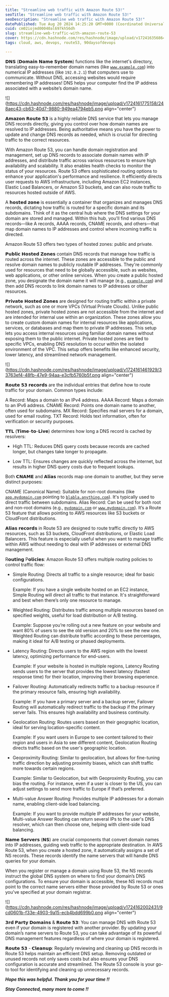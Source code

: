 ```yaml
---
title: "Streamline web traffic with Amazon Route 53!"
seoTitle: "Streamline web traffic with Amazon Route 53!"
seoDescription: "Streamline web traffic with Amazon Route 53!"
datePublished: Tue Aug 20 2024 14:25:20 GMT+0000 (Coordinated Universal Time)
cuid: cm02iojmd00040al697kh56dh
slug: streamline-web-traffic-with-amazon-route-53
cover: https://cdn.hashnode.com/res/hashnode/image/upload/v1724163568647/17588ec5-cdf0-487b-a029-789d9ac44b6d.png
tags: cloud, aws, devops, route53, 90daysofdevops

---
```


𝗗𝗡𝗦 (𝗗𝗼𝗺𝗮𝗶𝗻 𝗡𝗮𝗺𝗲 𝗦𝘆𝘀𝘁𝗲𝗺) functions like the internet's directory, translating easy-to-remember domain names (like [`www.example.com`](http://www.example.com)) into numerical IP addresses (like `192.0.2.1`) that computers use to communicate. Without DNS, accessing websites would require remembering IP addresses! DNS helps your computer find the IP address associated with a website’s domain name.

![](https://cdn.hashnode.com/res/hashnode/image/upload/v1724161775158/248aec43-cb63-40d7-9880-949ea4794eb5.png align="center")

𝗔𝗺𝗮𝘇𝗼𝗻 𝗥𝗼𝘂𝘁𝗲 𝟱𝟯 is a highly reliable DNS service that lets you manage DNS records directly, giving you control over how domain names are resolved to IP addresses. Being authoritative means you have the power to update and change DNS records as needed, which is crucial for directing traffic to the correct resources.

With Amazon Route 53, you can handle domain registration and management, set up DNS records to associate domain names with IP addresses, and distribute traffic across various resources to ensure high availability and scalability. It also enables health checks to monitor the status of your resources. Route 53 offers sophisticated routing options to enhance your application's performance and resilience. It efficiently directs user requests to AWS infrastructure, including Amazon EC2 instances, Elastic Load Balancers, or Amazon S3 buckets, and can also route traffic to resources hosted outside of AWS.

A 𝗵𝗼𝘀𝘁𝗲𝗱 𝘇𝗼𝗻𝗲 is essentially a container that organizes and manages DNS records, dictating how traffic is routed for a specific domain and its subdomains. Think of it as the central hub where the DNS settings for your domain are stored and managed. Within this hub, you'll find various DNS records—like A records, AAAA records, CNAME records, and others—that map domain names to IP addresses and control where incoming traffic is directed.

Amazon Route 53 offers two types of hosted zones: public and private.

𝗣𝘂𝗯𝗹𝗶𝗰 𝗛𝗼𝘀𝘁𝗲𝗱 𝗭𝗼𝗻𝗲𝘀 contain DNS records that manage how traffic is routed across the internet. These zones are accessible to the public and resolve domain names to publicly routable IP addresses. They're commonly used for resources that need to be globally accessible, such as websites, web applications, or other online services. When you create a public hosted zone, you designate the domain name it will manage (e.g., [`example.com`](http://example.com)) and then add DNS records to link domain names to IP addresses or other resources.

𝗣𝗿𝗶𝘃𝗮𝘁𝗲 𝗛𝗼𝘀𝘁𝗲𝗱 𝗭𝗼𝗻𝗲𝘀 are designed for routing traffic within a private network, such as one or more VPCs (Virtual Private Clouds). Unlike public hosted zones, private hosted zones are not accessible from the internet and are intended for internal use within an organization. These zones allow you to create custom domain names for internal resources like applications, services, or databases and map them to private IP addresses. This setup lets you access internal resources using familiar domain names without exposing them to the public internet. Private hosted zones are tied to specific VPCs, enabling DNS resolution to occur within the isolated environment of the VPC. This setup offers benefits like enhanced security, lower latency, and streamlined network management.

![](https://cdn.hashnode.com/res/hashnode/image/upload/v1724161461929/33763ef4-48fb-47e9-94aa-e3cfb5760b5f.png align="center")

𝗥𝗼𝘂𝘁𝗲 𝟱𝟯 𝗿𝗲𝗰𝗼𝗿𝗱𝘀 are the individual entries that define how to route traffic for your domain. Common types include:

A Record: Maps a domain to an IPv4 address. AAAA Record: Maps a domain to an IPv6 address. CNAME Record: Points one domain name to another, often used for subdomains. MX Record: Specifies mail servers for a domain, used for email routing. TXT Record: Holds text information, often for verification or security purposes.

𝗧𝗧𝗟 (𝗧𝗶𝗺𝗲-𝘁𝗼-𝗟𝗶𝘃𝗲) determines how long a DNS record is cached by resolvers:

* High TTL: Reduces DNS query costs because records are cached longer, but changes take longer to propagate.
    
* Low TTL: Ensures changes are quickly reflected across the internet, but results in higher DNS query costs due to frequent lookups.
    

Both 𝗖𝗡𝗔𝗠𝗘 and 𝗔𝗹𝗶𝗮𝘀 records map one domain to another, but they serve distinct purposes:

CNAME (Canonical Name): Suitable for non-root domains (like [`app.mydomain.com`](http://app.mydomain.com) pointing to [`blabla.anything.com`](http://blabla.anything.com)). It's typically used to direct traffic between subdomains. Alias Record: Can be used for both root and non-root domains (e.g., [`mydomain.com`](http://mydomain.com) or [`www.mydomain.com`](http://www.mydomain.com)). It’s a Route 53 feature that allows pointing to AWS resources like S3 buckets or CloudFront distributions.

𝗔𝗹𝗶𝗮𝘀 𝗿𝗲𝗰𝗼𝗿𝗱𝘀 in Route 53 are designed to route traffic directly to AWS resources, such as S3 buckets, CloudFront distributions, or Elastic Load Balancers. This feature is especially useful when you want to manage traffic within AWS without needing to deal with IP addresses or external DNS management.

R𝗼𝘂𝘁𝗶𝗻𝗴 P𝗼𝗹𝗶𝗰𝗶𝗲𝘀: Amazon Route 53 offers multiple routing policies to control traffic flow:

* Simple Routing: Directs all traffic to a single resource; ideal for basic configurations.
    
    Example: If you have a single website hosted on an EC2 instance, Simple Routing will direct all traffic to that instance. It's straightforward and best when there’s only one resource to manage.
    
* Weighted Routing: Distributes traffic among multiple resources based on specified weights, useful for load distribution or A/B testing.
    
    Example: Suppose you’re rolling out a new feature on your website and want 80% of users to see the old version and 20% to see the new one. Weighted Routing can distribute traffic according to these percentages, making it ideal for A/B testing or phased deployments.
    
* Latency Routing: Directs users to the AWS region with the lowest latency, optimizing performance for end-users.
    
    Example: If your website is hosted in multiple regions, Latency Routing sends users to the server that provides the lowest latency (fastest response time) for their location, improving their browsing experience.
    
* Failover Routing: Automatically redirects traffic to a backup resource if the primary resource fails, ensuring high availability.
    
    Example: If you have a primary server and a backup server, Failover Routing will automatically redirect traffic to the backup if the primary server fails. This ensures high availability and business continuity.
    
* Geolocation Routing: Routes users based on their geographic location, ideal for serving location-specific content.
    
    Example: If you want users in Europe to see content tailored to their region and users in Asia to see different content, Geolocation Routing directs traffic based on the user's geographic location.
    
* Geoproximity Routing: Similar to geolocation, but allows for fine-tuning traffic direction by adjusting proximity biases, which can shift traffic more towards certain regions.
    
    Example: Similar to Geolocation, but with Geoproximity Routing, you can bias the routing. For instance, even if a user is closer to the US, you can adjust settings to send more traffic to Europe if that’s preferred.
    
* Multi-value Answer Routing: Provides multiple IP addresses for a domain name, enabling client-side load balancing.
    
    Example: If you want to provide multiple IP addresses for your website, Multi-value Answer Routing can return several IPs to the user's DNS resolver, which can then choose one, helping with client-side load balancing.
    

𝗡𝗮𝗺𝗲 𝗦𝗲𝗿𝘃𝗲𝗿𝘀 (𝗡𝗦) are crucial components that convert domain names into IP addresses, guiding web traffic to the appropriate destination. In AWS Route 53, when you create a hosted zone, it automatically assigns a set of NS records. These records identify the name servers that will handle DNS queries for your domain.

When you register or manage a domain using Route 53, the NS records instruct the global DNS system on where to find your domain’s DNS configurations. To ensure your domain is accessible, these NS records must point to the correct name servers either those provided by Route 53 or ones you've specified at your domain registrar.

![](https://cdn.hashnode.com/res/hashnode/image/upload/v1724162002431/9cd0601b-f33e-4903-9a15-ecb4bdd699b0.png align="center")

𝟯𝗿𝗱 𝗣𝗮𝗿𝘁𝘆 𝗗𝗼𝗺𝗮𝗶𝗻𝘀 & 𝗥𝗼𝘂𝘁𝗲 𝟱𝟯: You can manage DNS with Route 53 even if your domain is registered with another provider. By updating your domain’s name servers to Route 53, you can take advantage of its powerful DNS management features regardless of where your domain is registered.

𝗥𝗼𝘂𝘁𝗲 𝟱𝟯 - 𝗖𝗹𝗲𝗮𝗻𝘂𝗽: Regularly reviewing and cleaning up DNS records in Route 53 helps maintain an efficient DNS setup. Removing outdated or unused records not only saves costs but also ensures your DNS configuration is accurate and streamlined. The Route 53 console is your go-to tool for identifying and cleaning up unnecessary records.

***Hope this was helpful. Thank you for your time !!***

***Stay Connected, many more to come !!***